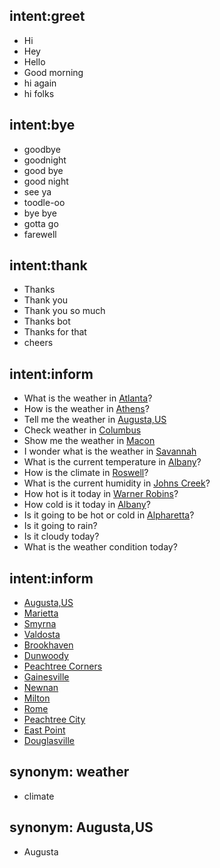## intent:greet
- Hi
- Hey
- Hello
- Good morning
- hi again
- hi folks

## intent:bye
- goodbye
- goodnight
- good bye
- good night
- see ya
- toodle-oo
- bye bye
- gotta go
- farewell

## intent:thank
- Thanks
- Thank you
- Thank you so much
- Thanks bot
- Thanks for that
- cheers

## intent:inform
- What is the weather in [Atlanta](location)?
- How is the weather in [Athens](location)?
- Tell me the weather in [Augusta,US](location)
- Check weather in [Columbus](location)
- Show me the weather in [Macon](location)
- I wonder what is the weather in [Savannah](location)
- What is the current temperature in [Albany](location)?
- How is the climate in [Roswell](location)?
- What is the current humidity in [Johns Creek](location)?
- How hot is it today in [Warner Robins](location)?
- How cold is it today in [Albany](location)?
- Is it going to be hot or cold in [Alpharetta](location)?
- Is it going to rain?
- Is it cloudy today?
- What is the weather condition today?

## intent:inform
- [Augusta,US](location)
- [Marietta](location)
- [Smyrna](location)
- [Valdosta](location)
- [Brookhaven](location)
- [Dunwoody](location)
- [Peachtree Corners](location)
- [Gainesville](location)
- [Newnan](location)
- [Milton](location)
- [Rome](location)
- [Peachtree City](location)
- [East Point](location)
- [Douglasville](location)

## synonym: weather
- climate

## synonym: Augusta,US
- Augusta

